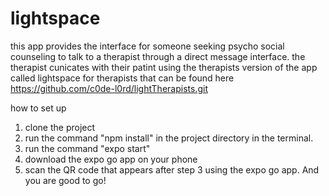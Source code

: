 # lightspace
this app provides the interface for someone seeking psycho social counseling to talk to a therapist through a direct message interface. the therapist cunicates with their patint using the therapists version of the app called lightspace for therapists that can be found here
https://github.com/c0de-l0rd/lightTherapists.git

how to set up
1. clone the project
2. run the command "npm install" in the project directory in the terminal.
3. run the command "expo start"
4. download the expo go app on your phone
5. scan the QR code that appears after step 3 using the expo go app. And you are good to go!
